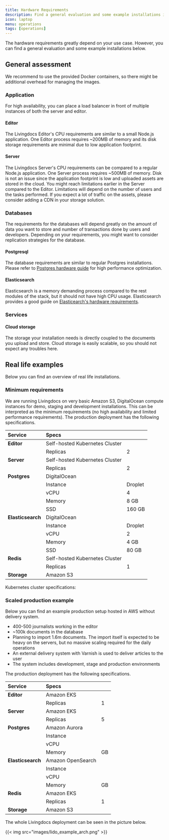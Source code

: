 ```yaml
---
title: Hardware Requirements
description: Find a general evaluation and some example installations in here.
icon: laptop
menu: operations
tags: [operations]
---
```


The hardware requirements greatly depend on your use case. However, you can find a general evaluation and some example installations below.

## General assessment

We recommend to use the provided Docker containers, so there might be additional overhead for managing the images.

### Application

For high availability, you can place a load balancer in front of multiple instances of both the server and editor.

#### Editor

The Livingdocs Editor's CPU requirements are similar to a small Node.js application. One Editor process requires ~200MB of memory and its disk storage requirements are minimal due to low application footprint.

#### Server

The Livingdocs Server's CPU requirements can be compared to a regular Node.js application. One Server process requires ~500MB of memory. Disk is not an issue since the application footprint is low and uploaded assets are stored in the cloud. You might reach limitations earlier in the Server compared to the Editor. Limitations will depend on the number of users and the tasks performed.
If you expect a lot of traffic on the assets, please consider adding a CDN in your storage solution.

### Databases

The requirements for the databases will depend greatly on the amount of data you want to store and number of transactions done by users and developers. Depending on your requirements, you might want to consider replication strategies for the database.

#### Postgresql

The database requirements are similar to regular Postgres installations. Please refer to [Postgres hardware guide](https://wiki.postgresql.org/wiki/Performance_Optimization) for high performance optimization.

#### Elasticsearch

Elasticsearch is a memory demanding process compared to the rest modules of the stack, but it should not have high CPU usage. Elasticsearch provides a good guide on [Elasticearch's hardware requirements](https://www.elastic.co/guide/en/elasticsearch/guide/master/hardware.html).

### Services

#### Cloud storage

The storage your installation needs is directly coupled to the documents you upload and store. Cloud storage is easily scalable, so you should not expect any troubles here.

## Real life examples

Below you can find an overview of real life installations.

### Minimum requirements

We are running Livingdocs on very basic Amazon S3, DigitalOcean compute instances for demo, staging and development installations. This can be interpreted as the minimum requirements (no high availability and limited performance requirements). The production deployment has the following specifications.

Service | Specs | |
:--- | :--- | ---
**Editor** | Self-hosted Kubernetes Cluster
| | Replicas | 2
**Server** | Self-hosted Kubernetes Cluster
| | Replicas | 2
**Postgres** | DigitalOcean
| | Instance | Droplet
| | vCPU | 4
| | Memory | 8 GB
| | SSD | 160 GB
**Elasticsearch** | DigitalOcean
| | Instance | Droplet
| | vCPU | 2
| | Memory | 4 GB
| | SSD | 80 GB
**Redis** | Self-hosted Kubernetes Cluster
| | Replicas | 1
**Storage** | Amazon S3

Kubernetes cluster specifications:


### Scaled production example

Below you can find an example production setup hosted in AWS without delivery system.

- 400-500 journalists working in the editor
- ~100k documents in the database
- Planning to import 1.6m documents. The import itself is expected to be heavy on the servers, but no massive scaling required for the daily operations
- An external delivery system with Varnish is used to deliver articles to the user
- The system includes development, stage and production environments

The production deployment has the following specifications.

Service | Specs | |
:--- | :--- | ---
**Editor** | Amazon EKS
| | Replicas | 1
**Server** | Amazon EKS
| | Replicas | 5
**Postgres** | Amazon Aurora
| | Instance | 
| | vCPU | 
| | Memory | GB
**Elasticsearch** | Amazon OpenSearch
| | Instance | 
| | vCPU | 
| | Memory | GB
**Redis** | Amazon EKS
| | Replicas | 1
**Storage** | Amazon S3

The whole Livingdocs deployment can be seen in the picture below.

{{< img src="images/lido_example_arch.png" >}}